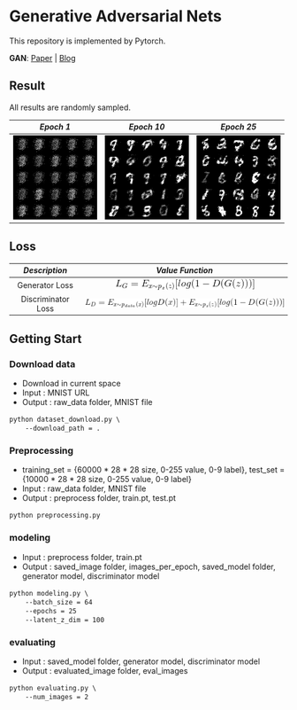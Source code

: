 # Generative Adversarial Nets

This repository is implemented by Pytorch.

**GAN**: [Paper](https://papers.nips.cc/paper/5423-generative-adversarial-nets.pdf) | [Blog](https://kh-mo.github.io/generative-model/2019/05/03/generative_adversarial_nets/)

## Result

All results are randomly sampled.

*Epoch 1* | *Epoch 10* | *Epoch 25*
:---: | :---: | :---: |
<img src = 'saved_image/1_epoch_image.png'> | <img src = 'saved_image/10_epoch_image.png'> | <img src = 'saved_image/25_epoch_image.png'>

## Loss

 *Description* |*Value Function* |
:---: | :---: |
Generator Loss | <img src = 'equation/g_loss.gif'> |
Discriminator Loss | <img src = 'equation/d_loss.gif'> |

## Getting Start
### Download data
- Download in current space
- Input : MNIST URL
- Output : raw_data folder, MNIST file
```shell
python dataset_download.py \
    --download_path = .
```

### Preprocessing
- training_set = {60000 * 28 * 28 size, 0-255 value, 0-9 label}, test_set = {10000 * 28 * 28 size, 0-255 value, 0-9 label} 
- Input : raw_data folder, MNIST file
- Output : preprocess folder, train.pt, test.pt
```shell
python preprocessing.py
```

### modeling
- Input : preprocess folder, train.pt
- Output : saved_image folder, images_per_epoch, saved_model folder, generator model, discriminator model
```shell
python modeling.py \
    --batch_size = 64
    --epochs = 25
    --latent_z_dim = 100
```

### evaluating
- Input : saved_model folder, generator model, discriminator model
- Output : evaluated_image folder, eval_images
```shell
python evaluating.py \
    --num_images = 2
```